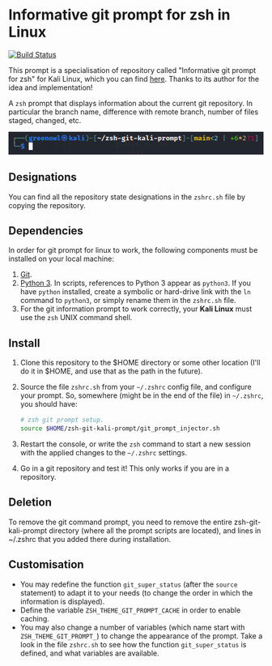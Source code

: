 # Informative git prompt for zsh in Linux

[![Build Status](https://travis-ci.org/olivierverdier/zsh-git-prompt.svg)](https://travis-ci.org/olivierverdier/zsh-git-prompt)

This prompt is a specialisation of repository called "Informative git prompt for zsh" for Kali Linux, which you can find [here](https://github.com/olivierverdier/zsh-git-prompt). Thanks to its author for the idea and implementation!

A `zsh` prompt that displays information about the current git repository. In particular the branch name, difference with remote branch, number of files staged, changed, etc.

<img src="https://raw.githubusercontent.com/Green0wl/zsh-git-kali-prompt/main/screenshot.png" width="auto"/>

## Designations
You can find all the repository state designations in the `zshrc.sh` file by copying the repository.

## Dependencies

In order for git prompt for linux to work, the following components must be installed on your local machine:

1. [Git](https://git-scm.com/).
2. [Python 3](https://www.python.org/downloads/). In scripts, references to Python 3 appear as `python3`. If you have `python` installed, create a symbolic or hard-drive link with the `ln` command to `python3`, or simply rename them in the `zshrc.sh` file.
3. For the git information prompt to work correctly, your **Kali Linux** must use the `zsh` UNIX command shell.

## Install

1.  Clone this repository to the $HOME directory or some other location (I'll do it in $HOME, and use that as the path in the future).
2.  Source the file `zshrc.sh` from your `~/.zshrc` config file, and
    configure your prompt. So, somewhere (might be in the end of the file) in `~/.zshrc`, you should have:

    ```sh
    # zsh git prompt setup.
    source $HOME/zsh-git-kali-prompt/git_prompt_injector.sh
    ```
3.  Restart the console, or write the `zsh` command to start a new session with the applied changes to the `~/.zshrc` settings. 
4.  Go in a git repository and test it! This only works if you are in a repository.

## Deletion

To remove the git command prompt, you need to remove the entire zsh-git-kali-prompt directory (where all the prompt scripts are located), and lines in ~/.zshrc that you added there during installation.

## Customisation

- You may redefine the function `git_super_status` (after the `source` statement) to adapt it to your needs (to change the order in which the information is displayed).
- Define the variable `ZSH_THEME_GIT_PROMPT_CACHE` in order to enable caching.
- You may also change a number of variables (which name start with `ZSH_THEME_GIT_PROMPT_`) to change the appearance of the prompt.  Take a look in the file `zshrc.sh` to see how the function `git_super_status` is defined, and what variables are available.
